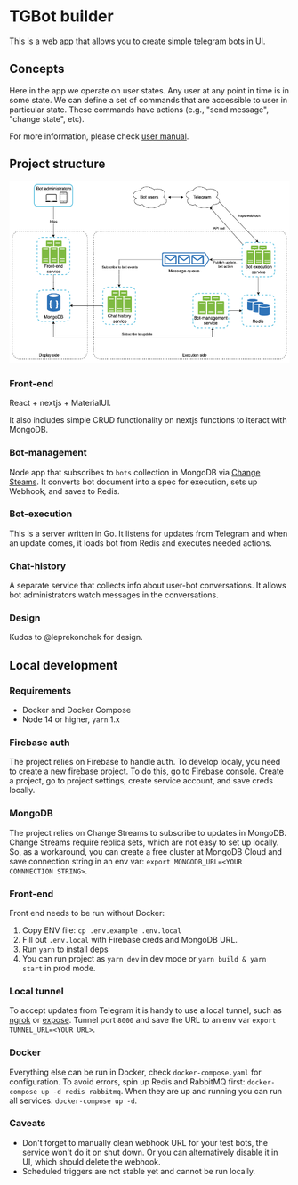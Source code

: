 # TGBot builder

This is a web app that allows you to create simple telegram bots in UI.

## Concepts
Here in the app we operate on user states. Any user at any point in time 
is in some state. We can define a set of commands that are accessible to 
user in particular state. These commands have actions (e.g., "send message", "change state", etc).

For more information, please check [user manual](https://tgbot-builder.vercel.app/docs).

## Project structure

<img alt="App architecture" src="/images/architecture-diagram.png" width="650">

### Front-end

React + nextjs + MaterialUI.

It also includes simple CRUD functionality on nextjs functions to iteract with MongoDB.

### Bot-management

Node app that subscribes to `bots` collection in MongoDB via [Change Steams](https://www.mongodb.com/docs/manual/changeStreams/). It converts bot document into a spec for execution, sets up Webhook, and saves to Redis.

### Bot-execution

This is a server written in Go. It listens for updates from Telegram and when an update comes, it loads bot from Redis and executes needed actions.

### Chat-history

A separate service that collects info about user-bot conversations. It allows bot administrators watch messages in the conversations.

### Design
Kudos to @leprekonchek for design.

## Local development
### Requirements
- Docker and Docker Compose
- Node 14 or higher, `yarn` 1.x

### Firebase auth
The project relies on Firebase to handle auth. To develop localy, you need to 
create a new firebase project.
To do this, go to [Firebase console](https://console.firebase.google.com/). Create a project, go to project settings, create service account, and save creds locally.

### MongoDB
The project relies on Change Streams to subscribe to updates in MongoDB. Change Streams require replica sets, which are not easy to set up locally. So, as a workaround, 
you can create a free cluster at MongoDB Cloud and save connection string in an env var:
`export MONGODB_URL=<YOUR CONNNECTION STRING>`.

### Front-end
Front end needs to be run without Docker:
1. Copy ENV file: `cp .env.example .env.local`
2. Fill out `.env.local` with Firebase creds and MongoDB URL.
3. Run `yarn` to install deps
4. You can run project as `yarn dev` in dev mode or `yarn build & yarn start` in prod mode.

### Local tunnel
To accept updates from Telegram it is handy to use a local tunnel, such as [ngrok](https://ngrok.com/) or [expose](https://expose.dev/).
Tunnel port `8000` and save the URL to an env var `export TUNNEL_URL=<YOUR URL>`.

### Docker
Everything else can be run in Docker, check `docker-compose.yaml` for configuration.
To avoid errors, spin up Redis and RabbitMQ first: `docker-compose up -d redis rabbitmq`.
When they are up and running you can run all services: `docker-compose up -d`.

### Caveats
- Don't forget to manually clean webhook URL for your test bots, the service won't do it on shut down. Or you can alternatively disable it in UI, which should delete the webhook.
- Scheduled triggers are not stable yet and cannot be run locally.
